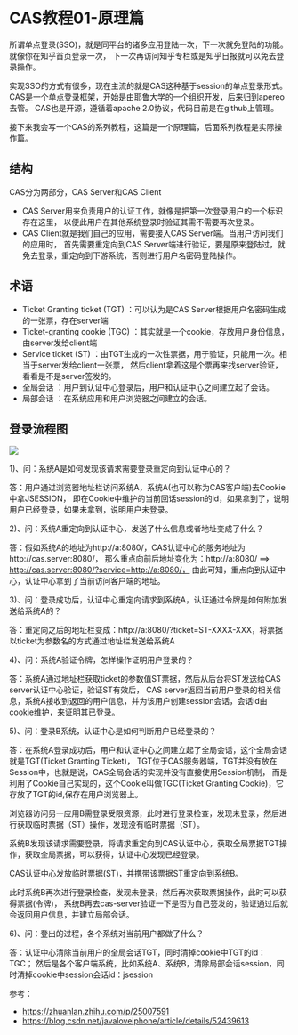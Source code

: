 # CAS教程01-原理篇

所谓单点登录(SSO)，就是同平台的诸多应用登陆一次，下一次就免登陆的功能。就像你在知乎首页登录一次，
下一次再访问知乎专栏或是知乎日报就可以免去登录操作。

实现SSO的方式有很多，现在主流的就是CAS这种基于session的单点登录形式。
CAS是一个单点登录框架，开始是由耶鲁大学的一个组织开发，后来归到apereo去管。 
CAS也是开源，遵循着apache 2.0协议，代码目前是在github上管理。

接下来我会写一个CAS的系列教程，这篇是一个原理篇，后面系列教程是实际操作篇。

## 结构

CAS分为两部分，CAS Server和CAS Client

* CAS Server用来负责用户的认证工作，就像是把第一次登录用户的一个标识存在这里，
以便此用户在其他系统登录时验证其需不需要再次登录。
* CAS Client就是我们自己的应用，需要接入CAS Server端。当用户访问我们的应用时，
首先需要重定向到CAS Server端进行验证，要是原来登陆过，就免去登录，重定向到下游系统，否则进行用户名密码登陆操作。

## 术语

* Ticket Granting ticket (TGT) ：可以认为是CAS Server根据用户名密码生成的一张票，存在server端
* Ticket-granting cookie (TGC) ：其实就是一个cookie，存放用户身份信息，由server发给client端
* Service ticket (ST) ：由TGT生成的一次性票据，用于验证，只能用一次。相当于server发给client一张票，
然后client拿着这是个票再来找server验证，看看是不是server签发的。
* 全局会话 ：用户到认证中心登录后，用户和认证中心之间建立起了会话。
* 局部会话 ：在系统应用和用户浏览器之间建立的会话。

## 登录流程图

![](https://xnstatic-1253397658.file.myqcloud.com/cas20190218-01.jpg)

1)、问：系统A是如何发现该请求需要登录重定向到认证中心的？

答：用户通过浏览器地址栏访问系统A，系统A(也可以称为CAS客户端)去Cookie中拿JSESSION，
即在Cookie中维护的当前回话session的id，如果拿到了，说明用户已经登录，如果未拿到，说明用户未登录。

2)、问：系统A重定向到认证中心，发送了什么信息或者地址变成了什么？ 

答：假如系统A的地址为http://a:8080/，CAS认证中心的服务地址为http://cas.server:8080/，
那么重点向前后地址变化为：http://a:8080/ ==> http://cas.server:8080/?service=http://a:8080/，
由此可知，重点向到认证中心，认证中心拿到了当前访问客户端的地址。

3)、问：登录成功后，认证中心重定向请求到系统A，认证通过令牌是如何附加发送给系统A的？ 

答：重定向之后的地址栏变成：http://a:8080/?ticket=ST-XXXX-XXX，将票据以ticket为参数名的方式通过地址栏发送给系统A

4)、问：系统A验证令牌，怎样操作证明用户登录的？

答：系统A通过地址栏获取ticket的参数值ST票据，然后从后台将ST发送给CAS server认证中心验证，验证ST有效后，
CAS server返回当前用户登录的相关信息，系统A接收到返回的用户信息，并为该用户创建session会话，会话id由cookie维护，来证明其已登录。

5)、问：登录B系统，认证中心是如何判断用户已经登录的？ 

答：在系统A登录成功后，用户和认证中心之间建立起了全局会话，这个全局会话就是TGT(Ticket Granting Ticket)，
TGT位于CAS服务器端，TGT并没有放在Session中，也就是说，CAS全局会话的实现并没有直接使用Session机制，
而是利用了Cookie自己实现的，这个Cookie叫做TGC(Ticket Granting Cookie)，它存放了TGT的id,保存在用户浏览器上。 

浏览器访问另一应用B需登录受限资源，此时进行登录检查，发现未登录，然后进行获取临时票据（ST）操作，发现没有临时票据（ST）。

系统B发现该请求需要登录，将请求重定向到CAS认证中心，获取全局票据TGT操作，获取全局票据，可以获得，认证中心发现已经登录。

CAS认证中心发放临时票据(ST)，并携带该票据ST重定向到系统B。

此时系统B再次进行登录检查，发现未登录，然后再次获取票据操作，此时可以获得票据(令牌)，
系统B再去cas-server验证一下是否为自己签发的，验证通过后就会返回用户信息，并建立局部会话。

6)、问：登出的过程，各个系统对当前用户都做了什么？ 

答：认证中心清除当前用户的全局会话TGT，同时清掉cookie中TGT的id：TGC； 
然后是各个客户端系统，比如系统A、系统B，清除局部会话session，同时清掉cookie中session会话id：jsession

参考：

* <https://zhuanlan.zhihu.com/p/25007591>
* <https://blog.csdn.net/javaloveiphone/article/details/52439613>

